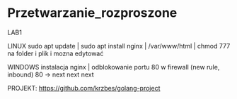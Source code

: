 # Przetwarzanie_rozproszone
LAB1

LINUX
sudo apt update |
sudo apt install nginx |
/var/www/html |
chmod 777 na folder i plik i mozna edytować

WINDOWS
instalacja nginx |
odblokowanie portu 80 w firewall (new rule, inbound) 80 -> next next next


PROJEKT:
https://github.com/krzbes/golang-project

